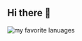 ## Hi there 👋

<!--
**shacha086/shacha086** is a ✨ _special_ ✨ repository because its `README.md` (this file) appears on your GitHub profile.

Here are some ideas to get you started:

- 🔭 I’m currently working on ...
- 🌱 I’m currently learning ...
- 👯 I’m looking to collaborate on ...
- 🤔 I’m looking for help with ...
- 💬 Ask me about ...
- 📫 How to reach me: ...
- 😄 Pronouns: ...
- ⚡ Fun fact: ...
-->
![my favorite lanuages](https://github-readme-stats-git-main-shacha086s-projects.vercel.app/api/top-langs/?username=shacha086&layout=compact&hide_border=true&langs_count=50&count_private=true)
